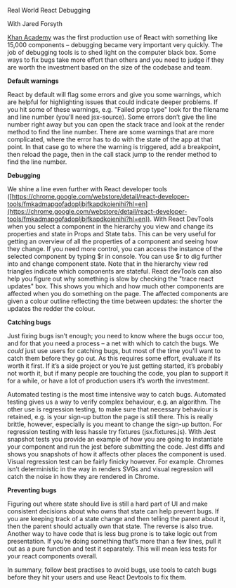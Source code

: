 Real World React Debugging

With Jared Forsyth

[Khan Academy](https://www.khanacademy.org/) was the first production use of React with something like 15,000 components – debugging became very important very quickly. The job of debugging tools is to shed light on the computer black box. Some ways to fix bugs take more effort than others and you need to judge if they are worth the investment based on the size of the codebase and team. 

**Default warnings**

React by default will flag some errors and give you some warnings, which are helpful for highlighting issues that could indicate deeper problems. If you hit some of these warnings, e.g. "Failed prop type" look for the filename and line number (you’ll need jsx-source). Some errors don’t give the line number right away but you can open the stack trace and look at the render method to find the line number. There are some warnings that are more complicated, where the error has to do with the state of the app at that point. In that case go to where the warning is triggered, add a breakpoint, then reload the page, then in the call stack jump to the render method to find the line number.

**Debugging**

We shine a line even further with React developer tools ([https://chrome.google.com/webstore/detail/react-developer-tools/fmkadmapgofadopljbjfkapdkoienihi?hl=en](https://chrome.google.com/webstore/detail/react-developer-tools/fmkadmapgofadopljbjfkapdkoienihi?hl=en)). With React DevTools when you select a component in the hierarchy you view and change its  properties and state in Props and State tabs. This can be very useful for getting an overview of all the properties of a component and seeing how they change. If you need more control, you can access the instance of the selected component by typing $r in console. You can use $r to dig further into and change component state. Note that in the hierarchy view red triangles indicate which components are stateful. React devTools can also help you figure out why something is slow by checking the "trace react updates" box. This shows you which and how much other components are affected when you do something on the page. The affected components are given a colour outline reflecting the time between updates: the shorter the updates the redder the colour.

**Catching bugs**

Just fixing bugs isn’t enough; you need to know where the bugs occur too, and for that you need a process – a net with which to catch the bugs. We *could* just use users for catching bugs, but most of the time you'll want to catch them before they go out. As this requires some effort, evaluate if its worth it first. If it’s a side project or you’re just getting started, it’s probably not worth it, but if many people are touching the code, you plan to support it for a while, or have a lot of production users it’s worth the investment.

Automated testing is the most time intensive way to catch bugs. Automated testing gives us a way to verify complex behaviour, e.g. an algorithm. The other use is regression testing, to make sure that necessary behaviour is retained, e.g. is your sign-up button the page is still there. This is really brittle, however, especially is you meant to change the sign-up button. For regression testing with less hassle try fixtures (jsx.fixtures.js). With Jest snapshot tests you provide an example of how you are going to instantiate your component and run the jest before submitting the code. Jest diffs and shows you snapshots of  how it affects other places the component is used. Visual regression test can be fairly finicky however. For example. Chromes isn’t deterministic in the way in renders SVGs and visual regression will catch the noise in how they are rendered in Chrome.

**Preventing bugs**

Figuring out where state should live is still a hard part of UI and make consistent decisions about who owns that state can help prevent bugs. If you are keeping track of a state change and then telling the parent about it, then the parent should actually own that state. The reverse is also true. Another way to have code that is less bug prone is to take logic out from presentation. If you’re doing something that’s more than a few lines, pull it out as a pure function and test it separately. This will mean less tests for your react components overall.

In summary, follow best practises to avoid bugs, use tools to catch bugs before they hit your users and use React Devtools to fix them. 

